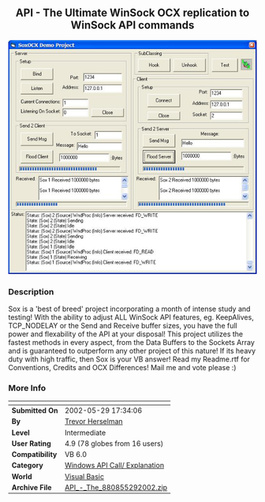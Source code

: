 ﻿<div align="center">

## API \- The Ultimate WinSock OCX replication to WinSock API commands

<img src="PIC20025291140228176.JPG">
</div>

### Description

Sox is a 'best of breed' project incorporating a month of intense study and testing! With the ability to adjust ALL WinSock API features, eg. KeepAlives, TCP_NODELAY or the Send and Receive buffer sizes, you have the full power and flexability of the API at your disposal! This project utilizes the fastest methods in every aspect, from the Data Buffers to the Sockets Array and is guaranteed to outperform any other project of this nature! If its heavy duty with high traffic, then Sox is your VB answer! Read my Readme.rtf for Conventions, Credits and OCX Differences! Mail me and vote please :)
 
### More Info
 


<span>             |<span>
---                |---
**Submitted On**   |2002-05-29 17:34:06
**By**             |[Trevor Herselman](https://github.com/Planet-Source-Code/PSCIndex/blob/master/ByAuthor/trevor-herselman.md)
**Level**          |Intermediate
**User Rating**    |4.9 (78 globes from 16 users)
**Compatibility**  |VB 6\.0
**Category**       |[Windows API Call/ Explanation](https://github.com/Planet-Source-Code/PSCIndex/blob/master/ByCategory/windows-api-call-explanation__1-39.md)
**World**          |[Visual Basic](https://github.com/Planet-Source-Code/PSCIndex/blob/master/ByWorld/visual-basic.md)
**Archive File**   |[API\_\-\_The\_880855292002\.zip](https://github.com/Planet-Source-Code/trevor-herselman-api-the-ultimate-winsock-ocx-replication-to-winsock-api-commands__1-35239/archive/master.zip)








